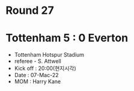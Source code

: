 # Round 27
# Tottenham 5 : 0 Everton
- Tottenham Hotspur Stadium
- referee - S. Attwell
- Kick off : 20:00(현지시각)
- Date : 07-Mac-22
- MOM : Harry Kane
